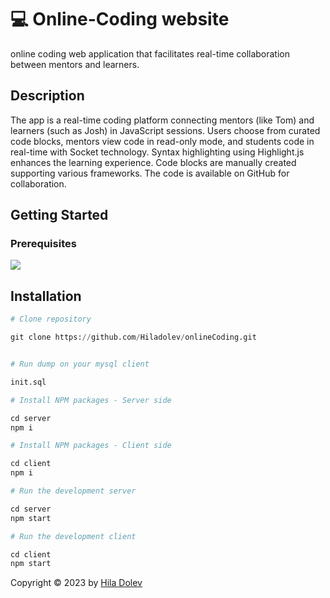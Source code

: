 # :computer: Online-Coding website

online coding web application that facilitates real-time collaboration between mentors and learners.

## Description

The app is a real-time coding platform connecting mentors (like Tom) and learners (such as Josh) in JavaScript sessions. Users choose from curated code blocks, mentors view code in read-only mode, and students code in real-time with Socket technology. Syntax highlighting using Highlight.js enhances the learning experience. Code blocks are manually created supporting various frameworks. The code is available on GitHub for collaboration.

## Getting Started

### Prerequisites

<p>
    <img src="https://skillicons.dev/icons?i=react,js,nodejs,mysql,express,ts" />
</p>

## Installation

```python
# Clone repository

git clone https://github.com/Hiladolev/onlineCoding.git


# Run dump on your mysql client

init.sql

# Install NPM packages - Server side

cd server
npm i

# Install NPM packages - Client side

cd client
npm i

# Run the development server

cd server
npm start

# Run the development client

cd client
npm start


```

Copyright © 2023 by <a href="https://github.com/Hiladolev" target="_blank">Hila Dolev</a>
